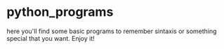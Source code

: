 # python_programs
here you'll find some basic programs to remember sintaxis or something special 
that you want. Enjoy it!
